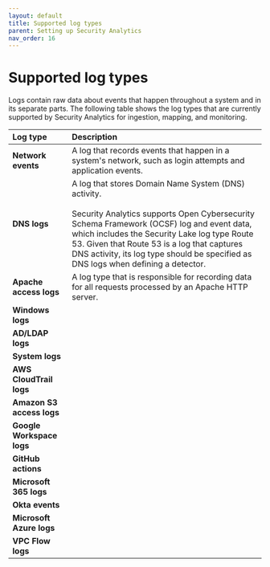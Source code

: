 ```yaml
---
layout: default
title: Supported log types
parent: Setting up Security Analytics
nav_order: 16
---
```



# Supported log types

Logs contain raw data about events that happen throughout a system and in its separate parts. The following table shows the log types that are currently supported by Security Analytics for ingestion, mapping, and monitoring.

| Log type | Description |
| :--- |:--- |
| **Network events** | A log that records events that happen in a system's network, such as login attempts and application events. |
| **DNS logs** | A log that stores Domain Name System (DNS) activity. <br> <br> Security Analytics supports Open Cybersecurity Schema Framework (OCSF) log and event data, which includes the Security Lake log type Route 53. Given that Route 53 is a log that captures DNS activity, its log type should be specified as DNS logs when defining a detector. |
| **Apache access logs** | A log type that is responsible for recording data for all requests processed by an Apache HTTP server. 
| **Windows logs** | 
| **AD/LDAP logs** | 
| **System logs** | 
| **AWS CloudTrail logs** | 
| **Amazon S3 access logs** | 
| **Google Workspace logs** | 
| **GitHub actions** | 
| **Microsoft 365 logs** | 
| **Okta events** | 
| **Microsoft Azure logs** | 
| **VPC Flow logs** | 

